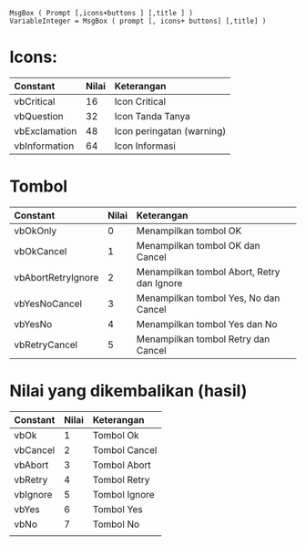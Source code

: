 ```VisualBasic
MsgBox ( Prompt [,icons+buttons ] [,title ] )
VariableInteger = MsgBox ( prompt [, icons+ buttons] [,title] )
```

# Icons:
| Constant | Nilai | Keterangan | 
| :--- | :--- | :--- | 
| vbCritical | 16 | Icon Critical | 
| vbQuestion | 32 |  Icon Tanda Tanya | 
| vbExclamation | 48 | Icon peringatan (warning) | 
| vbInformation | 64 | Icon Informasi | 

# Tombol
| Constant           | Nilai | Keterangan                                 |
| :----------------- | :---- | :----------------------------------------- |
| vbOkOnly           | 0     | Menampilkan tombol OK                      |
| vbOkCancel         | 1     | Menampilkan tombol  OK dan Cancel          |
| vbAbortRetryIgnore | 2     | Menampilkan tombol Abort, Retry dan Ignore |
| vbYesNoCancel      | 3     | Menampilkan tombol Yes, No dan Cancel      |
| vbYesNo            | 4     | Menampilkan tombol Yes dan No              |
| vbRetryCancel      | 5     | Menampilkan tombol Retry dan Cancel        |

# Nilai yang dikembalikan (hasil)
| Constant | Nilai | Keterangan    |
| :------- | :---- | :------------ |
| vbOk     | 1     | Tombol Ok     |
| vbCancel | 2     | Tombol Cancel |
| vbAbort  | 3     | Tombol Abort  |
| vbRetry  | 4     | Tombol Retry  |
| vbIgnore | 5     | Tombol Ignore |
| vbYes    | 6     | Tombol Yes    |
| vbNo     | 7     | Tombol No     |
|          |       |               |

